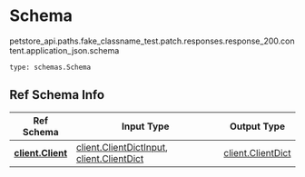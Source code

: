 # Schema
petstore_api.paths.fake_classname_test.patch.responses.response_200.content.application_json.schema
```
type: schemas.Schema
```

## Ref Schema Info
Ref Schema | Input Type | Output Type
---------- | ---------- | -----------
[**client.Client**](../../../../../../../../components/schema/client.md) | [client.ClientDictInput](../../../../../../../../components/schema/client.md#clientdictinput), [client.ClientDict](../../../../../../../../components/schema/client.md#clientdict) | [client.ClientDict](../../../../../../../../components/schema/client.md#clientdict)
